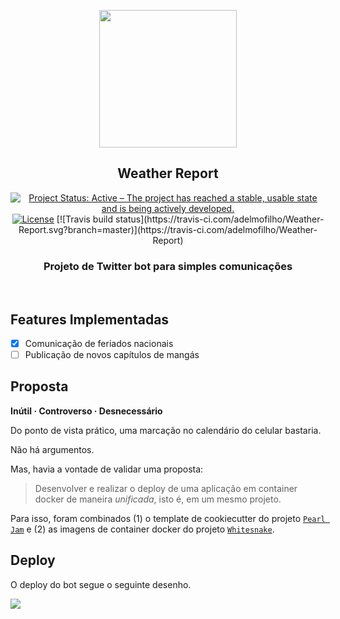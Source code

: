 <p align="center"><img src="https://thumbs.gfycat.com/CreepyDistantDaddylonglegs-size_restricted.gif" align="center" height=220/>
</p>

<h2 align="center">Weather Report</h2>

<p align="center">
<a href="http://www.repostatus.org/#active"><img alt="Project Status: Active – The project has reached a stable, usable state and is being actively developed." src="https://www.repostatus.org/badges/latest/active.svg"></a>
<a href="https://www.gnu.org/licenses/gpl-3.0"><img alt="License" src="https://img.shields.io/badge/License-GPLv3-blue.svg"></a>
[![Travis build status](https://travis-ci.com/adelmofilho/Weather-Report.svg?branch=master)](https://travis-ci.com/adelmofilho/Weather-Report)

<br>

<h3 align="center">Projeto de Twitter bot para simples comunicações</h3>

<br>

## Features Implementadas

- [x] Comunicação de feriados nacionais 
- [ ] Publicação de novos capítulos de mangás

## Proposta

**Inútil · Controverso · Desnecessário**

Do ponto de vista prático, uma marcação no calendário do celular bastaria.

Não há argumentos.

Mas, havia a vontade de validar uma proposta:

> Desenvolver e realizar o deploy de uma aplicação em container docker de maneira *unificada*, isto é, em um mesmo projeto.

Para isso, foram combinados (1) o template de cookiecutter do projeto [`Pearl Jam`](https://github.com/adelmofilho/Pearl-Jam) e (2) as imagens de container docker do projeto [`Whitesnake`](https://github.com/adelmofilho/Whitesnake).

## Deploy

O deploy do bot segue o seguinte desenho.

![](https://i.imgur.com/4YxjhFg.png)



